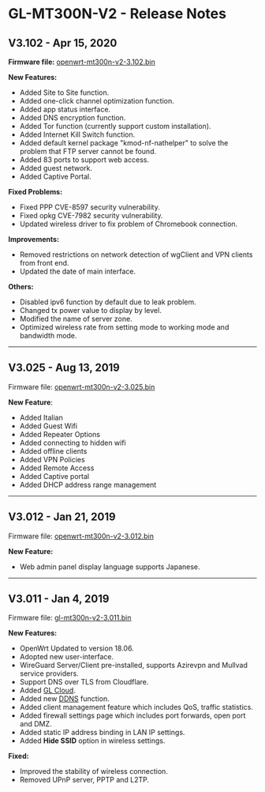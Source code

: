 # GL-MT300N-V2 - Release Notes

## V3.102 - Apr 15, 2020

**Firmware file:** [openwrt-mt300n-v2-3.102.bin](https://s3.us-east-2.amazonaws.com/download.gl-inet.com/firmware/mt300n-v2/v1/openwrt-mt300n-v2-3.102.bin)

**New Features:**

- Added Site to Site function.
- Added one-click channel optimization function.
- Added app status interface.
- Added DNS encryption function.
- Added Tor function (currently support custom installation).
- Added Internet Kill Switch function.
- Added default kernel package "kmod-nf-nathelper"  to solve the problem that FTP server cannot be found.
- Added 83 ports to support web access.
- Added guest network.
- Added Captive Portal.

**Fixed Problems:**

- Fixed PPP CVE-8597 security vulnerability.
- Fixed opkg CVE-7982 security vulnerability.
- Updated wireless driver to fix problem of Chromebook connection.

**Improvements:**

- Removed restrictions on network detection of wgClient and VPN clients from front end.
- Updated the date of main interface.


**Others:**

- Disabled ipv6 function by default due to leak problem.
- Changed tx power value to display by level.
- Modified the name of server zone.
- Optimized wireless rate from setting mode to working mode and bandwidth mode.

---

## V3.025 - Aug 13, 2019

Firmware file: [openwrt-mt300n-v2-3.025.bin](https://s3.us-east-2.amazonaws.com/download.gl-inet.com/firmware/mt300n-v2/v1/openwrt-mt300n-v2-3.025.bin)

**New Feature**:

- Added Italian
- Added Guest Wifi
- Added Repeater Options
- Added connecting to hidden wifi
- Added offline clients
- Added VPN Policies
- Added Remote Access
- Added Captive portal
- Added DHCP address range management

---



## V3.012 - Jan 21, 2019

Firmware file: [openwrt-mt300n-v2-3.012.bin](https://s3.us-east-2.amazonaws.com/download.gl-inet.com/firmware/mt300n-v2/v1/openwrt-mt300n-v2-3.012.bin)

**New Feature:**

- Web admin panel display language supports Japanese.

--------

## V3.011 - Jan 4, 2019

Firmware file: [gl-mt300n-v2-3.011.bin](https://s3.us-east-2.amazonaws.com/download.gl-inet.com/firmware/mt300n-v2/v1/gl-mt300n-v2-3.011.bin)

**New Features:**

- OpenWrt Updated to version 18.06.
- Adopted new user-interface.
- WireGuard Server/Client pre-installed, supports Azirevpn and Mullvad service providers.
- Support DNS over TLS from Cloudflare.
- Added [GL Cloud](https://docs.gl-inet.com/en/3/app/cloud/).
- Added new [DDNS](https://docs.gl-inet.com/en/3/app/ddns/) function.
- Added client management feature which includes QoS, traffic statistics.
- Added firewall settings page which includes port forwards, open port and DMZ.
- Added static IP address binding in LAN IP settings.
- Added **Hide SSID** option in wireless settings.

**Fixed:**

- Improved the stability of wireless connection.
- Removed UPnP server, PPTP and L2TP.